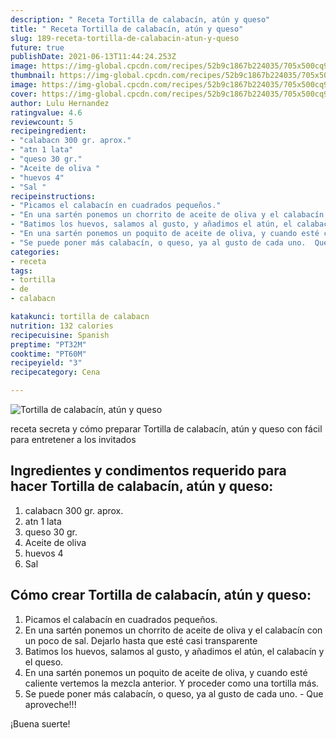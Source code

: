 ```yaml
---
description: " Receta Tortilla de calabacín, atún y queso"
title: " Receta Tortilla de calabacín, atún y queso"
slug: 189-receta-tortilla-de-calabacin-atun-y-queso
future: true
publishDate: 2021-06-13T11:44:24.253Z
image: https://img-global.cpcdn.com/recipes/52b9c1867b224035/705x500cq90/tortilla-de-calabacin-atun-y-queso-foto-principal.jpg
thumbnail: https://img-global.cpcdn.com/recipes/52b9c1867b224035/705x500cq90/tortilla-de-calabacin-atun-y-queso-foto-principal.jpg
image: https://img-global.cpcdn.com/recipes/52b9c1867b224035/705x500cq90/tortilla-de-calabacin-atun-y-queso-foto-principal.jpg
cover: https://img-global.cpcdn.com/recipes/52b9c1867b224035/705x500cq90/tortilla-de-calabacin-atun-y-queso-foto-principal.jpg
author: Lulu Hernandez
ratingvalue: 4.6
reviewcount: 5
recipeingredient:
- "calabacn 300 gr. aprox."
- "atn 1 lata"
- "queso 30 gr."
- "Aceite de oliva "
- "huevos 4"
- "Sal "
recipeinstructions:
- "Picamos el calabacín en cuadrados pequeños."
- "En una sartén ponemos un chorrito de aceite de oliva y el calabacín con un poco de sal. Dejarlo hasta que esté casi transparente"
- "Batimos los huevos, salamos al gusto, y añadimos el atún, el calabacín y el queso."
- "En una sartén ponemos un poquito de aceite de oliva, y cuando esté caliente vertemos la mezcla anterior. Y proceder como una tortilla más."
- "Se puede poner más calabacín, o queso, ya al gusto de cada uno.  Que aproveche!!!"
categories:
- receta
tags:
- tortilla
- de
- calabacn

katakunci: tortilla de calabacn 
nutrition: 132 calories
recipecuisine: Spanish
preptime: "PT32M"
cooktime: "PT60M"
recipeyield: "3"
recipecategory: Cena

---
```



![Tortilla de calabacín, atún y queso](https://img-global.cpcdn.com/recipes/52b9c1867b224035/705x500cq90/tortilla-de-calabacin-atun-y-queso-foto-principal.jpg)

receta secreta y cómo preparar Tortilla de calabacín, atún y queso con fácil para entretener a los invitados

<!--inarticleads1-->

## Ingredientes y condimentos requerido para hacer Tortilla de calabacín, atún y queso:

1. calabacn 300 gr. aprox.
1. atn 1 lata
1. queso 30 gr.
1. Aceite de oliva 
1. huevos 4
1. Sal 



<!--inarticleads2-->

## Cómo crear Tortilla de calabacín, atún y queso:

1. Picamos el calabacín en cuadrados pequeños.
1. En una sartén ponemos un chorrito de aceite de oliva y el calabacín con un poco de sal. Dejarlo hasta que esté casi transparente
1. Batimos los huevos, salamos al gusto, y añadimos el atún, el calabacín y el queso.
1. En una sartén ponemos un poquito de aceite de oliva, y cuando esté caliente vertemos la mezcla anterior. Y proceder como una tortilla más.
1. Se puede poner más calabacín, o queso, ya al gusto de cada uno.  - Que aproveche!!!



¡Buena suerte!

